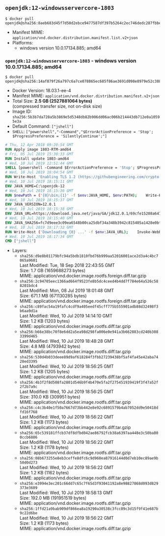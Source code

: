 ## `openjdk:12-windowsservercore-1803`

```console
$ docker pull openjdk@sha256:8aeb683d45f7d50d2ebce9477587df397b5264c2ec746dedc287fbbe1c7ecb36
```

-	Manifest MIME: `application/vnd.docker.distribution.manifest.list.v2+json`
-	Platforms:
	-	windows version 10.0.17134.885; amd64

### `openjdk:12-windowsservercore-1803` - windows version 10.0.17134.885; amd64

```console
$ docker pull openjdk@sha256:14af879f26a797c6a7ce078865ec685f86ae3691d098e8979e52c388e433eb54
```

-	Docker Version: 18.03.1-ee-4
-	Manifest MIME: `application/vnd.docker.distribution.manifest.v2+json`
-	Total Size: **2.5 GB (2527881064 bytes)**  
	(compressed transfer size, not on-disk size)
-	Image ID: `sha256:5b3b7da728a5b3869e5d5348db82b906dd06ac006b214443db712e0a10595e3a`
-	Default Command: `["jshell"]`
-	`SHELL`: `["powershell","-Command","$ErrorActionPreference = 'Stop'; $ProgressPreference = 'SilentlyContinue';"]`

```dockerfile
# Thu, 12 Apr 2018 09:20:54 GMT
RUN Apply image 1803-RTM-amd64
# Fri, 05 Jul 2019 15:30:33 GMT
RUN Install update 1803-amd64
# Wed, 10 Jul 2019 12:51:44 GMT
SHELL [powershell -Command $ErrorActionPreference = 'Stop'; $ProgressPreference = 'SilentlyContinue';]
# Wed, 10 Jul 2019 18:04:54 GMT
RUN Write-Host 'Enabling TLS 1.2 (https://githubengineering.com/crypto-removal-notice/) ...'; 	$tls12RegBase = 'HKLM:\\SYSTEM\CurrentControlSet\Control\SecurityProviders\SCHANNEL\Protocols\TLS 1.2'; 	if (Test-Path $tls12RegBase) { throw ('"{0}" already exists!' -f $tls12RegBase) }; 	New-Item -Path ('{0}/Client' -f $tls12RegBase) -Force; 	New-Item -Path ('{0}/Server' -f $tls12RegBase) -Force; 	New-ItemProperty -Path ('{0}/Client' -f $tls12RegBase) -Name 'DisabledByDefault' -PropertyType DWORD -Value 0 -Force; 	New-ItemProperty -Path ('{0}/Client' -f $tls12RegBase) -Name 'Enabled' -PropertyType DWORD -Value 1 -Force; 	New-ItemProperty -Path ('{0}/Server' -f $tls12RegBase) -Name 'DisabledByDefault' -PropertyType DWORD -Value 0 -Force; 	New-ItemProperty -Path ('{0}/Server' -f $tls12RegBase) -Name 'Enabled' -PropertyType DWORD -Value 1 -Force
# Wed, 10 Jul 2019 18:15:11 GMT
ENV JAVA_HOME=C:\openjdk-12
# Wed, 10 Jul 2019 18:15:36 GMT
RUN $newPath = ('{0}\bin;{1}' -f $env:JAVA_HOME, $env:PATH); 	Write-Host ('Updating PATH: {0}' -f $newPath); 	setx /M PATH $newPath
# Wed, 10 Jul 2019 18:15:37 GMT
ENV JAVA_VERSION=12.0.1
# Wed, 10 Jul 2019 18:15:38 GMT
ENV JAVA_URL=https://download.java.net/java/GA/jdk12.0.1/69cfe15208a647278a19ef0990eea691/12/GPL/openjdk-12.0.1_windows-x64_bin.zip
# Wed, 10 Jul 2019 18:15:40 GMT
ENV JAVA_SHA256=fc7d9eee3c09ea6548b00ca25dbf34a348b3942c815405a1428e0bfef268d08d
# Wed, 10 Jul 2019 18:17:32 GMT
RUN Write-Host ('Downloading {0} ...' -f $env:JAVA_URL); 	Invoke-WebRequest -Uri $env:JAVA_URL -OutFile 'openjdk.zip'; 	Write-Host ('Verifying sha256 ({0}) ...' -f $env:JAVA_SHA256); 	if ((Get-FileHash openjdk.zip -Algorithm sha256).Hash -ne $env:JAVA_SHA256) { 		Write-Host 'FAILED!'; 		exit 1; 	}; 		Write-Host 'Expanding ...'; 	New-Item -ItemType Directory -Path C:\temp | Out-Null; 	Expand-Archive openjdk.zip -DestinationPath C:\temp; 	Move-Item -Path C:\temp\* -Destination $env:JAVA_HOME; 	Remove-Item C:\temp; 		Write-Host 'Verifying install ...'; 	Write-Host '  java --version'; java --version; 	Write-Host '  javac --version'; javac --version; 		Write-Host 'Removing ...'; 	Remove-Item openjdk.zip -Force; 		Write-Host 'Complete.'
# Wed, 10 Jul 2019 18:17:34 GMT
CMD ["jshell"]
```

-	Layers:
	-	`sha256:d9e8b01179bfc94a5bdb1810fbd76b999aa52016001ace2d3a4c4bc7065a9601`  
		Last Modified: Tue, 18 Sep 2018 22:43:55 GMT  
		Size: 1.7 GB (1659688273 bytes)  
		MIME: application/vnd.docker.image.rootfs.foreign.diff.tar.gzip
	-	`sha256:2c94705eec1366ad664f9523fe8b5dc4ceed4b4dd7f784e64a526c588201bdc4`  
		Last Modified: Mon, 08 Jul 2019 18:01:48 GMT  
		Size: 671.1 MB (671130285 bytes)  
		MIME: application/vnd.docker.image.rootfs.foreign.diff.tar.gzip
	-	`sha256:c89fac54a19fafc4cdf9a405eedf45cff775b555901adb88d32498f3b6aa9d1a`  
		Last Modified: Wed, 10 Jul 2019 14:14:10 GMT  
		Size: 1.2 KB (1203 bytes)  
		MIME: application/vnd.docker.image.rootfs.diff.tar.gzip
	-	`sha256:b66e38bc70f8e6dd2a5ea98d298fa006e0e941a3b662883cd240b3083399d465`  
		Last Modified: Wed, 10 Jul 2019 18:48:28 GMT  
		Size: 4.8 MB (4793942 bytes)  
		MIME: application/vnd.docker.image.rootfs.diff.tar.gzip
	-	`sha256:530d4b033deee89d9af618284f3fbb27239438bf5af4fa45e42aba7428ed3395`  
		Last Modified: Wed, 10 Jul 2019 18:56:25 GMT  
		Size: 1.2 KB (1205 bytes)  
		MIME: application/vnd.docker.image.rootfs.diff.tar.gzip
	-	`sha256:4b3f2f8d508fa2801d546b9f4b470e5fa2f275451939419f3f47a52f2f2b7a9c`  
		Last Modified: Wed, 10 Jul 2019 18:56:25 GMT  
		Size: 310.0 KB (309951 bytes)  
		MIME: application/vnd.docker.image.rootfs.diff.tar.gzip
	-	`sha256:c4c3b40e1f50a7667d73bb442e8e92c6891579b4ab7052dd9e50418dfd16f768`  
		Last Modified: Wed, 10 Jul 2019 18:56:22 GMT  
		Size: 1.2 KB (1173 bytes)  
		MIME: application/vnd.docker.image.rootfs.diff.tar.gzip
	-	`sha256:65c539181ffcb37df8dfbd042ae86792fcb38a6397aa448e3c50ba800ccb6886`  
		Last Modified: Wed, 10 Jul 2019 18:56:22 GMT  
		Size: 1.2 KB (1178 bytes)  
		MIME: application/vnd.docker.image.rootfs.diff.tar.gzip
	-	`sha256:08b673255e8eb3ceffe8dfc6c9d960ea87916144d0d7eb10ec89ae9b50d0d273`  
		Last Modified: Wed, 10 Jul 2019 18:56:22 GMT  
		Size: 1.2 KB (1162 bytes)  
		MIME: application/vnd.docker.image.rootfs.diff.tar.gzip
	-	`sha256:e3994e3ec201c66dd7c65c7f65d3f93041192a8e98827868d093d829373e3609`  
		Last Modified: Wed, 10 Jul 2019 18:58:13 GMT  
		Size: 192.0 MB (191951519 bytes)  
		MIME: application/vnd.docker.image.rootfs.diff.tar.gzip
	-	`sha256:1ffd21a9bab909df866ea8a19290a30538c3fcc89c3d15f9f41e687b9c22d6be`  
		Last Modified: Wed, 10 Jul 2019 18:56:22 GMT  
		Size: 1.2 KB (1173 bytes)  
		MIME: application/vnd.docker.image.rootfs.diff.tar.gzip
